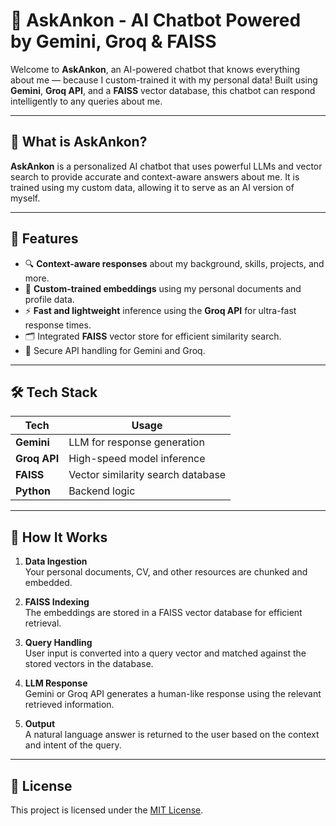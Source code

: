 # 🤖 AskAnkon - AI Chatbot Powered by Gemini, Groq & FAISS

Welcome to **AskAnkon**, an AI-powered chatbot that knows everything about me — because I custom-trained it with my personal data! Built using **Gemini**, **Groq API**, and a **FAISS** vector database, this chatbot can respond intelligently to any queries about me.

---

## 🧠 What is AskAnkon?

**AskAnkon** is a personalized AI chatbot that uses powerful LLMs and vector search to provide accurate and context-aware answers about me. It is trained using my custom data, allowing it to serve as an AI version of myself.

---

## 🚀 Features

- 🔍 **Context-aware responses** about my background, skills, projects, and more.
- 🧠 **Custom-trained embeddings** using my personal documents and profile data.
- ⚡ **Fast and lightweight** inference using the **Groq API** for ultra-fast response times.
- 🗂️ Integrated **FAISS** vector store for efficient similarity search.
- 🔐 Secure API handling for Gemini and Groq.

---

## 🛠️ Tech Stack

| Tech        | Usage                                |
|-------------|--------------------------------------|
| **Gemini**  | LLM for response generation          |
| **Groq API**| High-speed model inference           |
| **FAISS**   | Vector similarity search database    |
| **Python**  | Backend logic                        |

---

## 🧩 How It Works

1. **Data Ingestion**  
   Your personal documents, CV, and other resources are chunked and embedded.

2. **FAISS Indexing**  
   The embeddings are stored in a FAISS vector database for efficient retrieval.

3. **Query Handling**  
   User input is converted into a query vector and matched against the stored vectors in the database.

4. **LLM Response**  
   Gemini or Groq API generates a human-like response using the relevant retrieved information.

5. **Output**  
   A natural language answer is returned to the user based on the context and intent of the query.

---

## 📄 License

This project is licensed under the [MIT License](LICENSE).

